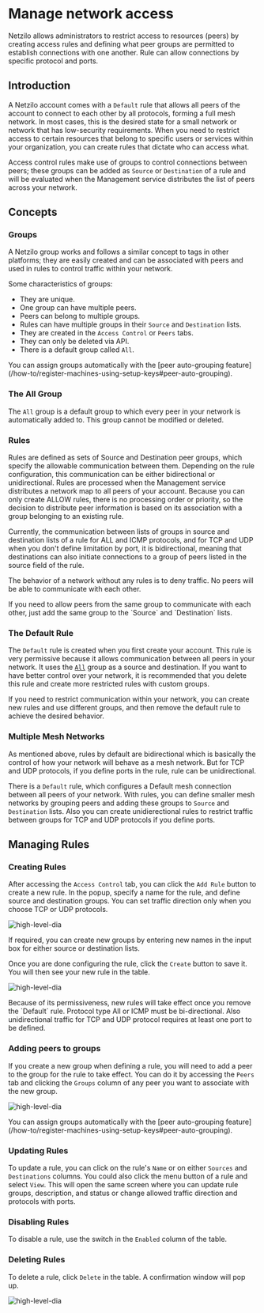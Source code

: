 
# Manage network access
Netzilo allows administrators to restrict access to resources (peers) by creating access rules and
defining what peer groups are permitted to establish connections with one another. Rule can allow connections
by specific protocol and ports.

## Introduction
A Netzilo account comes with a `Default` rule that allows all peers of the account to connect to each other by all protocols,
forming a full mesh network. In most cases, this is the desired state for a small network or network that has low-security requirements.
When you need to restrict access to certain resources that belong to specific users or services within your organization,
you can create rules that dictate who can access what.

Access control rules make use of groups to control connections between peers; these groups can be added as `Source` or `Destination` of a rule and will be evaluated when the Management service distributes the list of peers across your network.

## Concepts
### Groups
A Netzilo group works and follows a similar concept to tags in other platforms; they are easily created and can be associated with peers and used in rules to control traffic within your network.

Some characteristics of groups:
- They are unique.
- One group can have multiple peers.
- Peers can belong to multiple groups.
- Rules can have multiple groups in their `Source` and `Destination` lists.
- They are created in the `Access Control` or `Peers` tabs.
- They can only be deleted via API.
- There is a default group called `All`.

<Note>
    You can assign groups automatically with the [peer auto-grouping feature](/how-to/register-machines-using-setup-keys#peer-auto-grouping).
</Note>

### The All Group
The `All` group is a default group to which every peer in your network is automatically added to. This group cannot be modified or deleted.

### Rules
Rules are defined as sets of Source and Destination peer groups, which specify the allowable communication between them.
Depending on the rule configuration, this communication can be either bidirectional or unidirectional.
Rules are processed when the Management service distributes a network map to all peers of your account. Because you can only create ALLOW rules, there is no processing
order or priority, so the decision to distribute peer information is based on its association with a group belonging to an existing rule.

Currently, the communication between lists of groups in source and destination lists of a rule for ALL and ICMP protocols,
and for TCP and UDP when you don't define limitation by port, it is bidirectional, meaning that destinations can also
initiate connections to a group of peers listed in the source field of the rule.

The behavior of a network without any rules is to deny traffic. No peers will be able to communicate with each other.

<Note>
    If you need to allow peers from the same group to communicate with each other, just add the same group to the `Source` and `Destination` lists.
</Note>

### The Default Rule
The `Default` rule is created when you first create your account. This rule is very permissive because it allows communication between all peers in your network.
It uses the [`All`](#the-all-group) group as a source and destination. If you want to have better
control over your network, it is recommended that you delete this rule and create more restricted rules with custom groups.

<Note>
    If you need to restrict communication within your network, you can create new rules and use different groups, and then remove the default rule to achieve the desired behavior.
</Note>

### Multiple Mesh Networks
As mentioned above, rules by default are bidirectional which is basically the control of how your network will behave as a mesh network.
But for TCP and UDP protocols, if you define ports in the rule, rule can be unidirectional.

There is a `Default` rule, which configures a Default mesh connection between all peers of your network. With rules,
you can define smaller mesh networks by grouping peers and adding these groups to `Source` and `Destination` lists.
Also you can create unidierectional rules to restrict traffic between groups for TCP and UDP protocols if you define ports.

## Managing Rules

### Creating Rules
After accessing the `Access Control` tab, you can click the `Add Rule` button to create a new rule.
In the popup, specify a name for the rule, and define source and destination groups.
You can set traffic direction only when you choose TCP or UDP protocols.

<p>
    <img src="/docs-static/img/overview/create-rule.png" alt="high-level-dia" className="imagewrapper"/>
</p>

If required, you can create new groups by entering new names in the input box for either source or destination lists.

Once you are done configuring the rule, click the `Create` button to save it. You will then see your new rule in the table.
<p>
    <img src="/docs-static/img/overview/new-rule-list.png" alt="high-level-dia" className="imagewrapper"/>
</p>

<Note>
    Because of its permissiveness, new rules will take effect once you remove the `Default` rule.
</Note>

<Note>
Protocol type All or ICMP must be bi-directional. Also unidirectional traffic for TCP and UDP protocol requires at least one port to be defined.
</Note>

### Adding peers to groups
If you create a new group when defining a rule, you will need to add a peer to the group for the rule to take effect.
You can do it by accessing the `Peers` tab and clicking the `Groups` column of any peer you want to associate with the new group.

<p>
    <img src="/docs-static/img/overview/associate-peer-groups.png" alt="high-level-dia" className="imagewrapper"/>
</p>

<Note>
    You can assign groups automatically with the [peer auto-grouping feature](/how-to/register-machines-using-setup-keys#peer-auto-grouping).
</Note>

### Updating Rules
To update a rule, you can click on the rule's `Name` or on either `Sources` and `Destinations` columns. You could also click the menu
button of a rule and select `View`. This will open the same screen where you can update rule groups, description, and status or change allowed
traffic direction and protocols with ports.

### Disabling Rules
To disable a rule, use the switch in the `Enabled` column of the table.

### Deleting Rules
To delete a rule, click `Delete` in the table. A confirmation window will pop up.

<p>
    <img src="/docs-static/img/overview/delete-rule-menu.png" alt="high-level-dia" className="imagewrapper"/>
</p>
